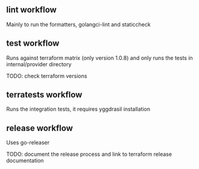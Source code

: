 ## lint workflow
Mainly to run the formatters, golangci-lint and staticcheck 


## test workflow
Runs against terraform matrix (only version 1.0.8) and only runs the tests in internal/provider directory


TODO: check terraform versions

## terratests workflow
Runs the integration tests, it requires yggdrasil installation


## release workflow
Uses go-releaser

TODO: document the release process and link to terraform release documentation